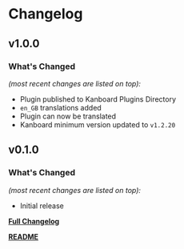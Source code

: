 # Changelog


## v1.0.0

### What's Changed

_(most recent changes are listed on top):_
- Plugin published to Kanboard Plugins Directory
- `en_GB` translations added
- Plugin can now be translated
- Kanboard minimum version updated to `v1.2.20`


## v0.1.0

### What's Changed

_(most recent changes are listed on top):_
- Initial release


[**Full Changelog**](../master/changelog.md "See changes")

[**README**](../master/README.md "View README")
